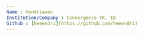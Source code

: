 ```yaml
---
Name : Hendriawan
Institution/Company : Convergence YK, ID
Github : [heeendri](https://github.com/heeendri)
---
```

